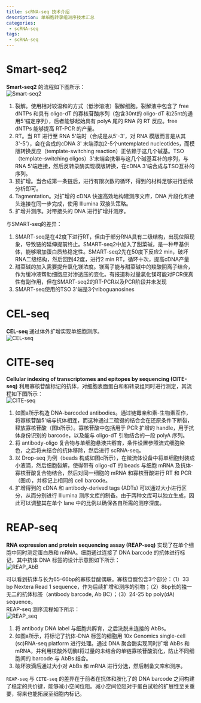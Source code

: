 ```yaml
---
title: scRNA-seq 技术介绍
description: 单细胞转录组测序技术汇总
categories:
 - scRNA-seq
tags:
 - scRNA-seq
---
```


# Smart-seq2
**Smart-seq2** 的流程如下图所示：  
![Smart-seq2](/img/2018-08-04-scRNA-seq-technology/Smart-seq2.jpg)  
  
1. 裂解。使用相对较温和的方式（低渗溶液）裂解细胞。裂解液中包含了 free dNTPs 和具有 oligo-dT 的寡核苷酸序列（包含30nt的 oligo-dT 和25nt的通用5'锚定序列），后者能够起始具有 polyA 尾的 RNA 的 RT 反应。free dNTPs 能够提高 RT-PCR 的产量。  
2. RT。当 RT 进行至 RNA 5'端时（合成是从5'-3'，对 RNA 模版而言是从其3'-5'），会在合成的cDNA 3' 末端添加2-5个untemplated nucleotides，而模版转换反应（template-switching reaction）正依赖于这几个碱基。TSO（template-switching oligos）3'末端会携带与这几个碱基互补的序列，与RNA 5'端连接，然后反转录酶实现模版转换，在cDNA 3'端合成与TSO互补的序列。  
3. 预扩增。当合成第一条链后，进行有限次数的循环，得到的材料足够进行后续分析即可。  
4. Tagmentation。对扩增的 cDNA 快速高效地构建测序文库，DNA 片段化和接头连接在同一步完成，使用 Illumina 双接头策略。  
5. 扩增并测序。对带接头的 DNA 进行扩增并测序。  
  
与SMART-seq的差异：  
1. SMART-seq是在42度下进行RT，但由于部分RNA具有二级结构，出现位阻现象，导致链的延伸提前终止。SMART-seq2中加入了甜菜碱，是一种甲基供体，能够增加蛋白质热稳定性。SMART-seq2先在50度下反应2 min，破坏RNA二级结构，然后回到42度，进行2 min RT，循环十次，提高cDNA产量  
2. 甜菜碱的加入需要提升氯化镁浓度。镁离子能与甜菜碱中的羧酸阴离子结合，作为缓冲液帮助细胞应对渗透压的变化。有报道称过量氯化镁可能对PCR保真性有副作用，但在SMART-seq2的RT-PCR以及PCR阶段并未发现  
3. SMART-seq使用的TSO 3'端是3个riboguanosines
  
# CEL-seq
**CEL-seq** 通过体外扩增实现单细胞测序。  
![CEL-seq](/img/2018-08-04-scRNA-seq-technology/CEL-seq.png)  

# CITE-seq  
**Cellular indexing of transcriptomes and epitopes by sequencing (CITE-seq)** 利用寡核苷酸标记的抗体，对细胞表面蛋白和和转录组同时进行测定，其流程如下图所示：  
![CITE-seq](/img/2018-08-04-scRNA-seq-technology/CITE-seq.jpg)  
  
1. 如图a所示构造 DNA-barcoded antibodies。通过链霉亲和素-生物素互作，将寡核苷酸5'端与抗体相连，而这种通过二硫键的结合会在还原条件下断裂，释放寡核苷酸（图b所示）。寡核苷酸中包括用于 PCR 扩增的 handle，用于抗体身份识别的 barcode，以及能与 oligo-dT 引物结合的一段 polyA 序列。  
2. 将 antibody-oligo 复合物与单细胞悬液共孵育，条件设置参照流式细胞染色，之后将未结合的抗体移除，然后进行 scRNA-seq。  
3. 以 Drop-seq 为例（beads 构成如图c所示），在微流体设备中将单细胞封装成小液滴，然后细胞裂解，使得带有 oligo-dT 的 beads 与细胞 mRNA 及抗体-寡核苷酸复合物结合，然后对同一细胞的 mRNA 和寡核苷酸进行 RT 和 PCR（图d），并标记上相同的 cell barcode。  
4. 扩增得到的 cDNA 和 antibody-derived tags (ADTs) 可以通过大小进行区分，从而分别进行 Illumina 测序文库的制备。由于两种文库可以独立生成，因此可以调整其在单个 lane 中的比例以确保各自所需的测序深度。
  
# REAP-seq  
**RNA expression and protein sequencing assay (REAP-seq)** 实现了在单个细胞中同时测定蛋白质和 mRNA。细胞通过连接了 DNA barcode 的抗体进行标记，其中抗体 DNA 标签的设计示意图如下所示：  
![REAP_AbB](/img/2018-08-04-scRNA-seq-technology/REAP_AbB.jpg)  
  
可以看到抗体与长为65-66bp的寡核苷酸偶联。寡核苷酸包含3个部分：（1）33 bp Nextera Read 1 sequence，作为后续扩增和测序的引物；（2）8bp长的独一无二的抗体标签（antibody barcode, Ab BC）；（3）24-25 bp poly(dA) sequence。  
REAP-seq 测序流程如下所示：  
![REAP_seq](/img/2018-08-04-scRNA-seq-technology/REAP-seq.jpg)  
  
1. 将 antibody DNA label 与细胞共孵育，之后洗脱未连接的 AbBs。  
2. 如图a所示，将标记了抗体-DNA 标签的细胞用 10x Genomics single-cell (sc)RNA-seq platform 进行处理。通过 DNA 聚合酶实现同时扩增 AbBs 和 mRNA，并利用核酸外切酶Ⅰ将过量的未结合的单链寡核苷酸消化，防止不同细胞间的 barcode 与 AbBs 结合。  
3. 破坏液滴后通过大小对 AbBs 和 mRNA 进行分选，然后制备文库和测序。  
  
`REAP-seq` 与 `CITE-seq` 的差异在于前者在抗体和胺化了的 DNA barcode 之间构建了稳定的共价键，能够减小空间位阻。减小空间位阻对于蛋白试验的扩展性至关重要，将来也能拓展至细胞内标记。  
